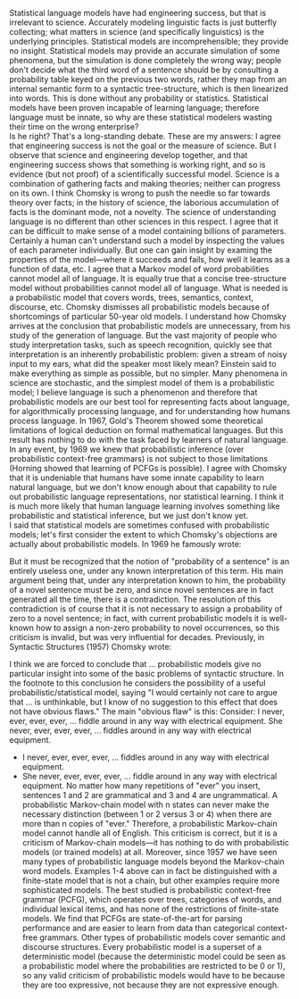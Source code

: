 Statistical language models have had engineering success, but that is irrelevant to science.
Accurately modeling linguistic facts is just butterfly collecting; what matters in science (and specifically linguistics) is the underlying principles.
Statistical models are incomprehensible; they provide no insight.
Statistical models may provide an accurate simulation of some phenomena, but the simulation is done completely the wrong way; people don't decide what the third word of a sentence should be by consulting a probability table keyed on the previous two words, rather they map from an internal semantic form to a syntactic tree-structure, which is then linearized into words. This is done without any probability or statistics.
Statistical models have been proven incapable of learning language; therefore language must be innate, so why are these statistical modelers wasting their time on the wrong enterprise?
<br>
Is he right? That's a long-standing debate. These are my answers:
I agree that engineering success is not the goal or the measure of science. But I observe that science and engineering develop together, and that engineering success shows that something is working right, and so is evidence (but not proof) of a scientifically successful model.
Science is a combination of gathering facts and making theories; neither can progress on its own. I think Chomsky is wrong to push the needle so far towards theory over facts; in the history of science, the laborious accumulation of facts is the dominant mode, not a novelty. The science of understanding language is no different than other sciences in this respect.
I agree that it can be difficult to make sense of a model containing billions of parameters. Certainly a human can't understand such a model by inspecting the values of each parameter individually. But one can gain insight by examing the properties of the model—where it succeeds and fails, how well it learns as a function of data, etc.
I agree that a Markov model of word probabilities cannot model all of language. It is equally true that a concise tree-structure model without probabilities cannot model all of language. What is needed is a probabilistic model that covers words, trees, semantics, context, discourse, etc. Chomsky dismisses all probabilistic models because of shortcomings of particular 50-year old models. I understand how Chomsky arrives at the conclusion that probabilistic models are unnecessary, from his study of the generation of language. But the vast majority of people who study interpretation tasks, such as speech recognition, quickly see that interpretation is an inherently probabilistic problem: given a stream of noisy input to my ears, what did the speaker most likely mean? Einstein said to make everything as simple as possible, but no simpler. Many phenomena in science are stochastic, and the simplest model of them is a probabilistic model; I believe language is such a phenomenon and therefore that probabilistic models are our best tool for representing facts about language, for algorithmically processing language, and for understanding how humans process language.
In 1967, Gold's Theorem showed some theoretical limitations of logical deduction on formal mathematical languages. But this result has nothing to do with the task faced by learners of natural language. In any event, by 1969 we knew that probabilistic inference (over probabilistic context-free grammars) is not subject to those limitations (Horning showed that learning of PCFGs is possible). I agree with Chomsky that it is undeniable that humans have some innate capability to learn natural language, but we don't know enough about that capability to rule out probabilistic language representations, nor statistical learning. I think it is much more likely that human language learning involves something like probabilistic and statistical inference, but we just don't know yet.
<br>
I said that statistical models are sometimes confused with probabilistic models; let's first consider the extent to which Chomsky's objections are actually about probabilistic models. In 1969 he famously wrote:

But it must be recognized that the notion of "probability of a sentence" is an entirely useless one, under any known interpretation of this term.
His main argument being that, under any interpretation known to him, the probability of a novel sentence must be zero, and since novel sentences are in fact generated all the time, there is a contradiction. The resolution of this contradiction is of course that it is not necessary to assign a probability of zero to a novel sentence; in fact, with current probabilistic models it is well-known how to assign a non-zero probability to novel occurrences, so this criticism is invalid, but was very influential for decades. Previously, in Syntactic Structures (1957) Chomsky wrote:

I think we are forced to conclude that ... probabilistic models give no particular insight into some of the basic problems of syntactic structure.
In the footnote to this conclusion he considers the possibility of a useful probabilistic/statistical model, saying "I would certainly not care to argue that ... is unthinkable, but I know of no suggestion to this effect that does not have obvious flaws." The main "obvious flaw" is this: Consider:
I never, ever, ever, ever, ... fiddle around in any way with electrical equipment.
She never, ever, ever, ever, ... fiddles around in any way with electrical equipment.
* I never, ever, ever, ever, ... fiddles around in any way with electrical equipment.
* She never, ever, ever, ever, ... fiddle around in any way with electrical equipment.
No matter how many repetitions of "ever" you insert, sentences 1 and 2 are grammatical and 3 and 4 are ungrammatical. A probabilistic Markov-chain model with n states can never make the necessary distinction (between 1 or 2 versus 3 or 4) when there are more than n copies of "ever." Therefore, a probabilistic Markov-chain model cannot handle all of English.
This criticism is correct, but it is a criticism of Markov-chain models—it has nothing to do with probabilistic models (or trained models) at all. Moreover, since 1957 we have seen many types of probabilistic language models beyond the Markov-chain word models. Examples 1-4 above can in fact be distinguished with a finite-state model that is not a chain, but other examples require more sophisticated models. The best studied is probabilistic context-free grammar (PCFG), which operates over trees, categories of words, and individual lexical items, and has none of the restrictions of finite-state models. We find that PCFGs are state-of-the-art for parsing performance and are easier to learn from data than categorical context-free grammars. Other types of probabilistic models cover semantic and discourse structures. Every probabilistic model is a superset of a deterministic model (because the deterministic model could be seen as a probabilistic model where the probabilities are restricted to be 0 or 1), so any valid criticism of probabilistic models would have to be because they are too expressive, not because they are not expressive enough.

